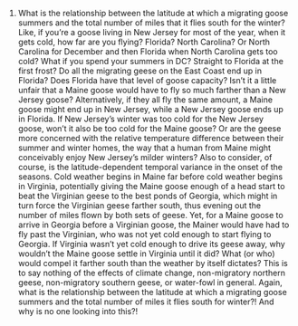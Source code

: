 <!---
--- !Metadata
slug: goose-question
title: 1 question science still can't answer
description: Unanswered.blog begins its quest for the Truth
show_on_home_page: True
filename: GooseQuestion
--->

1. What is the relationship between the latitude at which a migrating goose summers and the total number of miles that it flies south for the winter? Like, if you’re a goose living in New Jersey for most of the year, when it gets cold, how far are you flying? Florida? North Carolina? Or North Carolina for December and then Florida when North Carolina gets too cold? What if you spend your summers in DC? Straight to Florida at the first frost? Do all the migrating geese on the East Coast end up in Florida? Does Florida have that level of goose capacity? Isn’t it a little unfair that a Maine goose would have to fly so much farther than a New Jersey goose? Alternatively, if they all fly the same amount, a Maine goose might end up in New Jersey, while a New Jersey goose ends up in Florida. If New Jersey’s winter was too cold for the New Jersey goose, won’t it also be too cold for the Maine goose? Or are the geese more concerned with the relative temperature difference between their summer and winter homes, the way that a human from Maine might conceivably enjoy New Jersey’s milder winters? Also to consider, of course, is the latitude-dependent temporal variance in the onset of the seasons. Cold weather begins in Maine far before cold weather begins in Virginia, potentially giving the Maine goose enough of a head start to beat the Virginian geese to the best ponds of Georgia, which might in turn force the Virginian geese farther south, thus evening out the number of miles flown by both sets of geese. Yet, for a Maine goose to arrive in Georgia before a Virginian goose, the Mainer would have had to fly past the Virginian, who was not yet cold enough to start flying to Georgia. If Virginia wasn’t yet cold enough to drive its geese away, why wouldn’t the Maine goose settle in Virginia until it did? What (or who) would compel it farther south than the weather by itself dictates? This is to say nothing of the effects of climate change, non-migratory northern geese, non-migratory southern geese, or water-fowl in general. Again, what is the relationship between the latitude at which a migrating goose summers and the total number of miles it flies south for winter?! And why is no one looking into this?!

